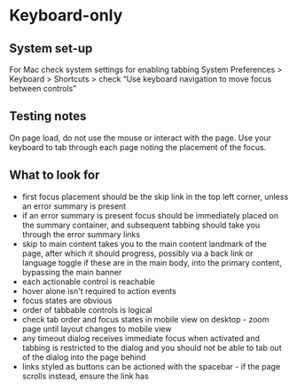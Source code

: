 # Keyboard-only

## System set-up
For Mac check system settings for enabling tabbing
System Preferences > Keyboard > Shortcuts > check “Use keyboard navigation to move focus between controls”

## Testing notes
On page load, do not use the mouse or interact with the page. Use your keyboard to tab through each page noting the placement of the focus.

## What to look for
- first focus placement should be the skip link in the top left corner, unless an error summary is present
- if an error summary is present focus should be immediately placed on the summary container, and subsequent tabbing should take you through the error summary links
- skip to main content takes you to the main content landmark of the page, after which it should progress, possibly via a back link or language toggle if these are in the main body, into the primary content, bypassing the main banner
- each actionable control is reachable
- hover alone isn't required to action events
- focus states are obvious
- order of tabbable controls is logical
- check tab order and focus states in mobile view on desktop - zoom page until layout changes to mobile view
- any timeout dialog receives immediate focus when activated and tabbing is restricted to the dialog and you should not be able to tab out of the dialog into the page behind
- links styled as buttons can be actioned with the spacebar - if the page scrolls instead, ensure the link has

